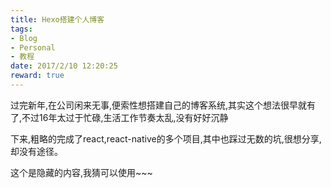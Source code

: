 ```yaml
---
title: Hexo搭建个人博客 
tags: 
- Blog
- Personal
- 教程
date: 2017/2/10 12:20:25
reward: true
---
```




过完新年,在公司闲来无事,便索性想搭建自己的博客系统,其实这个想法很早就有了,不过16年太过于忙碌,生活工作节奏太乱,没有好好沉静

下来,粗略的完成了react,react-native的多个项目,其中也踩过无数的坑,很想分享,却没有途径。

<!--more-->

这个是隐藏的内容,我猜可以使用~~~

